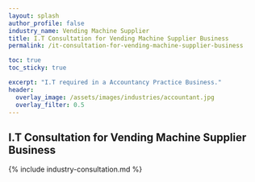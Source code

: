 ```yaml
---
layout: splash 
author_profile: false 
industry_name: Vending Machine Supplier
title: I.T Consultation for Vending Machine Supplier Business
permalink: /it-consultation-for-vending-machine-supplier-business

toc: true
toc_sticky: true

excerpt: "I.T required in a Accountancy Practice Business."
header:
  overlay_image: /assets/images/industries/accountant.jpg
  overlay_filter: 0.5 
---
```


## I.T Consultation for Vending Machine Supplier Business

{% include industry-consultation.md %}
